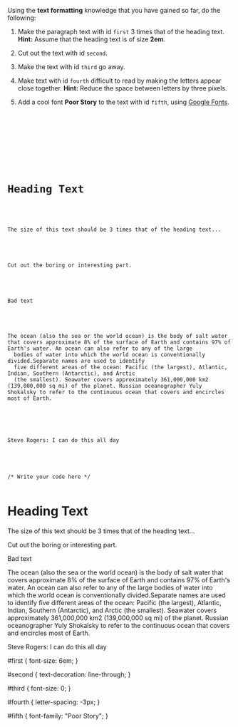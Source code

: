 Using the **text formatting** knowledge that you have
gained so far, do the following:

1. Make the paragraph text with id `first` 3 times that of the heading text.
**Hint:** Assume that the heading text is of size **2em**.

2. Cut out the text with id `second`.

3. Make the text with id `third` go away.

4. Make text with id `fourth` difficult to read by making the letters appear close together.
**Hint:** Reduce the space between letters by three pixels.

5. Add a cool font **Poor Story** to the text with id `fifth`, using [Google Fonts](https://fonts.google.com/specimen/Poor+Story).

<codeblock language="css" type="exercise" testMode="fixedInput" showSolution="false">
<code>
<panel language="html">
<head>
    <link rel="preconnect" href="https://fonts.googleapis.com">
    <link rel="preconnect" href="https://fonts.gstatic.com" crossorigin>
    <link href="https://fonts.googleapis.com/css2?family=Poor+Story&display=swap" rel="stylesheet">
</head>
<body>
  <h1>Heading Text</h1>

  <p id="first">The size of this text should be 3 times that of the heading text...</p>

  <p>Cut out the <span id="second">boring</span> or <span>interesting</span> part.</p>

  <p id="third">Bad text</p>

  <p id="fourth">The ocean (also the sea or the world ocean) is the body of salt water that covers approximate 8% of the surface of Earth and contains 97% of Earth's water. An ocean can also refer to any of the large
  bodies of water into which the world ocean is conventionally divided.Separate names are used to identify
  five different areas of the ocean: Pacific (the largest), Atlantic, Indian, Southern (Antarctic), and Arctic
  (the smallest). Seawater covers approximately 361,000,000 km2 (139,000,000 sq mi) of the planet. Russian oceanographer Yuly Shokalsky to refer to the continuous ocean that covers and encircles most of Earth.
  </p>

  <p id="fifth">Steve Rogers: I can do this all day</p>
</body>
</panel>
<panel language="css">
/* Write your code here */
</panel>
</code>
<solution>
<panel language="html">
<head>
    <link rel="preconnect" href="https://fonts.googleapis.com">
    <link rel="preconnect" href="https://fonts.gstatic.com" crossorigin>
    <link href="https://fonts.googleapis.com/css2?family=Poor+Story&display=swap" rel="stylesheet">
</head>
<body>
  <h1>Heading Text</h1>

  <p id="first">The size of this text should be 3 times that of the heading text...</p>

  <p>Cut out the <span id="second">boring</span> or <span>interesting</span> part.</p>

  <p id="third">Bad text</p>

  <p id="fourth">The ocean (also the sea or the world ocean) is the body of salt water that covers approximate 8% of the surface of Earth and contains 97% of Earth's water. An ocean can also refer to any of the large
  bodies of water into which the world ocean is conventionally divided.Separate names are used to identify
  five different areas of the ocean: Pacific (the largest), Atlantic, Indian, Southern (Antarctic), and Arctic
  (the smallest). Seawater covers approximately 361,000,000 km2 (139,000,000 sq mi) of the planet. Russian oceanographer Yuly Shokalsky to refer to the continuous ocean that covers and encircles most of Earth.
  </p>

  <p id="fifth">Steve Rogers: I can do this all day</p>
</body>
</panel>
<panel language="css">
#first {
  font-size: 6em;
}

#second {
  text-decoration: line-through;
}

#third {
  font-size: 0;
}

#fourth {
  letter-spacing: -3px;
}

#fifth {
  font-family: "Poor Story";
}
</panel>
</solution>
</codeblock>
